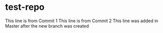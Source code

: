 # test-repo

This line is from Commit 1
This line is from Commit 2
This line was added in Master after the new branch was created
